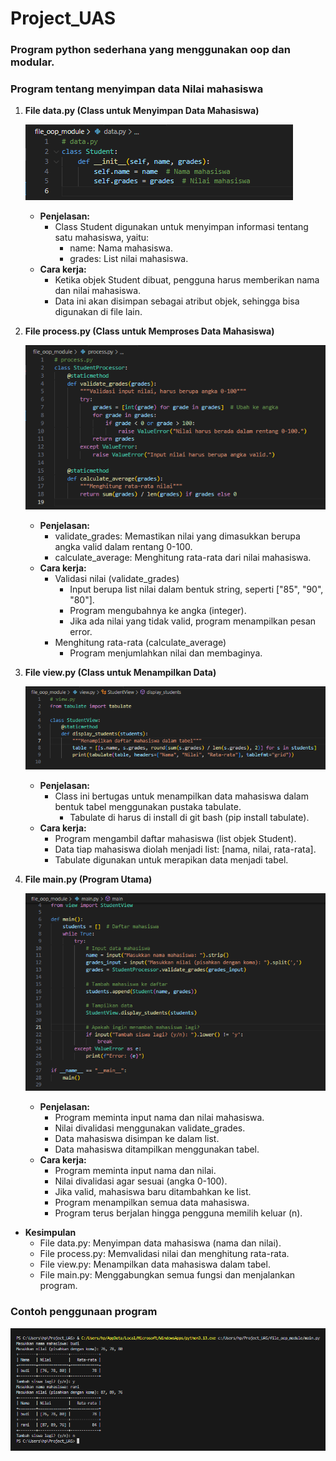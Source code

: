 # Project_UAS

### Program python sederhana yang menggunakan oop dan modular.
### Program tentang menyimpan data Nilai mahasiswa

1. **File data.py (Class untuk Menyimpan Data Mahasiswa)**

     ![alt text](image.png)

     * **Penjelasan:**
         * Class Student digunakan untuk menyimpan informasi tentang satu mahasiswa, yaitu:
             - name: Nama mahasiswa.
             - grades: List nilai mahasiswa.
     * **Cara kerja:**
         - Ketika objek Student dibuat, pengguna harus memberikan nama dan nilai mahasiswa.
         - Data ini akan disimpan sebagai atribut objek, sehingga bisa digunakan di file lain.
 
2. **File process.py (Class untuk Memproses Data Mahasiswa)**

     ![alt text](image-1.png)

     * **Penjelasan:**
         - validate_grades: Memastikan nilai yang dimasukkan berupa angka valid dalam rentang 0-100.
         - calculate_average: Menghitung rata-rata dari nilai mahasiswa.
     * **Cara kerja:**
         * Validasi nilai (validate_grades)
             - Input berupa list nilai dalam bentuk string, seperti ["85", "90", "80"].
             - Program mengubahnya ke angka (integer).
             - Jika ada nilai yang tidak valid, program menampilkan pesan error.
         * Menghitung rata-rata (calculate_average)
             - Program menjumlahkan nilai dan membaginya.
 
3. **File view.py (Class untuk Menampilkan Data)**

     ![alt text](image-2.png)

     * **Penjelasan:**
         * Class ini bertugas untuk menampilkan data mahasiswa dalam bentuk tabel menggunakan pustaka tabulate.
             - Tabulate di harus di install di git bash (pip install tabulate).
     * **Cara kerja:**
         - Program mengambil daftar mahasiswa (list objek Student).
         - Data tiap mahasiswa diolah menjadi list: [nama, nilai, rata-rata].
         - Tabulate digunakan untuk merapikan data menjadi tabel.
 
4. **File main.py (Program Utama)**

     ![alt text](image-3.png)

     * **Penjelasan:**
         - Program meminta input nama dan nilai mahasiswa.
         - Nilai divalidasi menggunakan validate_grades.
         - Data mahasiswa disimpan ke dalam list.
         - Data mahasiswa ditampilkan menggunakan tabel.
     * **Cara kerja:**
         - Program meminta input nama dan nilai.
         - Nilai divalidasi agar sesuai (angka 0-100).
         - Jika valid, mahasiswa baru ditambahkan ke list.
         - Program menampilkan semua data mahasiswa.
         - Program terus berjalan hingga pengguna memilih keluar (n).
         
* **Kesimpulan**
     - File data.py: Menyimpan data mahasiswa (nama dan nilai).
     - File process.py: Memvalidasi nilai dan menghitung rata-rata.
     - File view.py: Menampilkan data mahasiswa dalam tabel.
     - File main.py: Menggabungkan semua fungsi dan menjalankan program.


### Contoh penggunaan program

![alt text](image-4.png)